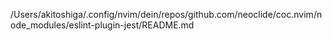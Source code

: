 /Users/akitoshiga/.config/nvim/dein/repos/github.com/neoclide/coc.nvim/node_modules/eslint-plugin-jest/README.md